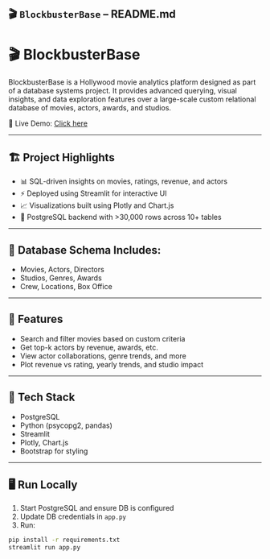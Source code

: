 ## 🎬 `BlockbusterBase` – README.md

# 🎬 BlockbusterBase

BlockbusterBase is a Hollywood movie analytics platform designed as part of a database systems project. It provides advanced querying, visual insights, and data exploration features over a large-scale custom relational database of movies, actors, awards, and studios.

🚀 Live Demo: [Click here]([https://your-streamlit-link](https://blockbusterbase-web-6kdkqhy5msfwqybgdmj7op.streamlit.app/))

---

## 🏗️ Project Highlights

- 📊 SQL-driven insights on movies, ratings, revenue, and actors
- ⚡ Deployed using Streamlit for interactive UI
- 📈 Visualizations built using Plotly and Chart.js
- 💾 PostgreSQL backend with >30,000 rows across 10+ tables

---

## 🧩 Database Schema Includes:

- Movies, Actors, Directors
- Studios, Genres, Awards
- Crew, Locations, Box Office

---

## 📁 Features

- Search and filter movies based on custom criteria
- Get top-k actors by revenue, awards, etc.
- View actor collaborations, genre trends, and more
- Plot revenue vs rating, yearly trends, and studio impact

---

## 🚀 Tech Stack

- PostgreSQL
- Python (psycopg2, pandas)
- Streamlit
- Plotly, Chart.js
- Bootstrap for styling

---

## 🖥️ Run Locally

1. Start PostgreSQL and ensure DB is configured
2. Update DB credentials in `app.py`
3. Run:

```bash
pip install -r requirements.txt
streamlit run app.py
